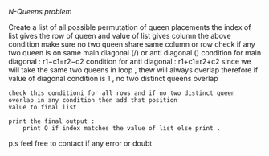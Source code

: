 *N-Queens problem*



Create a list of all possible permutation of queen placements
the index of list gives the row of queen and value of list gives column
the above condition make sure no two queen share same column or row
check if any two queen is on same main diagonal (/) or anti diagonal (\)
        condition for main diagonal : r1−c1=r2−c2
        condition for anti diagonal : r1+c1=r2+c2
    since we will take the same two queens in loop , thew will always overlap
    therefore if value of diagonal condition is 1 , no two distinct queens overlap
    

    check this conditioni for all rows and if no two distinct queen overlap in any condition then add that position 
    value to final list

    print the final output :
        print Q if index matches the value of list else print . 

p.s feel free to contact if any error or doubt